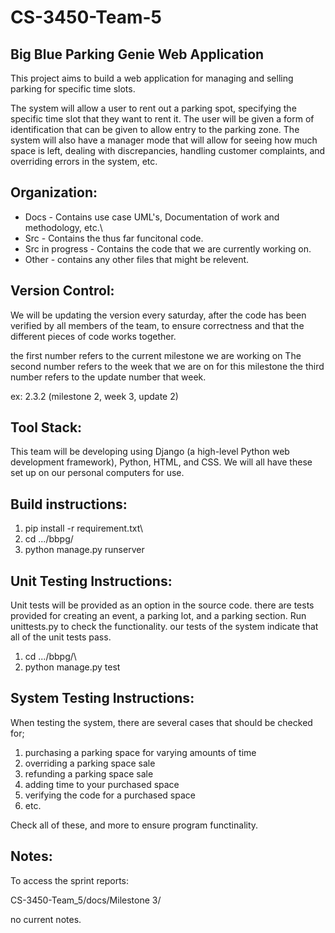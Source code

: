 # CS-3450-Team-5
## Big Blue Parking Genie Web Application
This project aims to build a web application for managing and selling parking for specific time slots.

The system will allow a user to rent out a parking spot, specifying the specific time slot that they want to rent it. The user will be given a form of identification that can be given to allow entry to the parking zone. The system will also have a manager mode that will allow for seeing how much space is left, dealing with discrepancies, handling customer complaints, and overriding errors in the system, etc.

## Organization:

- Docs - Contains use case UML's, Documentation of work and methodology, etc.\
- Src - Contains the thus far funcitonal code.  
- Src in progress - Contains the code that we are currently working on.  
- Other - contains any other files that might be relevent.  

## Version Control:

We will be updating the version every saturday, after the code has been 
verified by all members of the team, to ensure correctness and that the 
different pieces of code works together.

the first number refers to the current milestone we are working on
The second number refers to the week that we are on for this milestone
the third number refers to the update number that week.

ex: 2.3.2 (milestone 2, week 3, update 2)
 
## Tool Stack:

This team will be developing using Django (a high-level Python web development framework), Python, HTML, and CSS. We will all
have these set up on our personal computers for use.

## Build instructions:

1. pip install -r requirement.txt\
2. cd .../bbpg/
3. python manage.py runserver  

## Unit Testing Instructions:

Unit tests will be provided as an option in the source code. there are tests provided for creating an event, a parking lot, and a parking section. Run unittests.py to check the functionality. our tests of the system indicate that all of the unit tests pass.

1. cd .../bbpg/\
2. python manage.py test

## System Testing Instructions:

When testing the system, there are several cases that should be checked for;

1. purchasing a parking space for varying amounts of time
2. overriding a parking space sale
3. refunding a parking space sale
4. adding time to your purchased space
5. verifying the code for a purchased space
6. etc.

Check all of these, and more to ensure program functinality.

## Notes:

To access the sprint reports:

CS-3450-Team_5/docs/Milestone 3/

no current notes.
